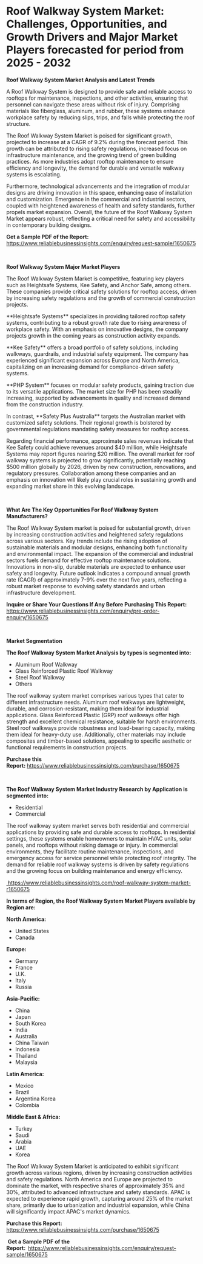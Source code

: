 <p><h1>Roof Walkway System Market: Challenges, Opportunities, and Growth Drivers and Major Market Players forecasted for period from 2025 - 2032</h1></p><p><strong>Roof Walkway System Market Analysis and Latest Trends</strong></p>
<p><p>A Roof Walkway System is designed to provide safe and reliable access to rooftops for maintenance, inspections, and other activities, ensuring that personnel can navigate these areas without risk of injury. Comprising materials like fiberglass, aluminum, and rubber, these systems enhance workplace safety by reducing slips, trips, and falls while protecting the roof structure.</p><p>The Roof Walkway System Market is poised for significant growth, projected to increase at a CAGR of 9.2% during the forecast period. This growth can be attributed to rising safety regulations, increased focus on infrastructure maintenance, and the growing trend of green building practices. As more industries adopt rooftop maintenance to ensure efficiency and longevity, the demand for durable and versatile walkway systems is escalating.</p><p>Furthermore, technological advancements and the integration of modular designs are driving innovation in this space, enhancing ease of installation and customization. Emergence in the commercial and industrial sectors, coupled with heightened awareness of health and safety standards, further propels market expansion. Overall, the future of the Roof Walkway System Market appears robust, reflecting a critical need for safety and accessibility in contemporary building designs.</p></p>
<p><strong>Get a Sample PDF of the Report:&nbsp;</strong> <a href="https://www.reliablebusinessinsights.com/enquiry/request-sample/1650675?utm_campaign=2278&utm_medium=2&utm_source=Github&utm_content=ia&utm_term=16042025&utm_id=roof-walkway-system">https://www.reliablebusinessinsights.com/enquiry/request-sample/1650675</a></p>
<p>&nbsp;</p>
<p><strong>Roof Walkway System Major Market Players</strong></p>
<p><p>The Roof Walkway System Market is competitive, featuring key players such as Heightsafe Systems, Kee Safety, and Anchor Safe, among others. These companies provide critical safety solutions for rooftop access, driven by increasing safety regulations and the growth of commercial construction projects.</p><p>**Heightsafe Systems** specializes in providing tailored rooftop safety systems, contributing to a robust growth rate due to rising awareness of workplace safety. With an emphasis on innovative designs, the company projects growth in the coming years as construction activity expands.</p><p>**Kee Safety** offers a broad portfolio of safety solutions, including walkways, guardrails, and industrial safety equipment. The company has experienced significant expansion across Europe and North America, capitalizing on an increasing demand for compliance-driven safety systems.</p><p>**PHP System** focuses on modular safety products, gaining traction due to its versatile applications. The market size for PHP has been steadily increasing, supported by advancements in quality and increased demand from the construction industry.</p><p>In contrast, **Safety Plus Australia** targets the Australian market with customized safety solutions. Their regional growth is bolstered by governmental regulations mandating safety measures for rooftop access.</p><p>Regarding financial performance, approximate sales revenues indicate that Kee Safety could achieve revenues around $40 million, while Heightsafe Systems may report figures nearing $20 million. The overall market for roof walkway systems is projected to grow significantly, potentially reaching $500 million globally by 2026, driven by new construction, renovations, and regulatory pressures. Collaboration among these companies and an emphasis on innovation will likely play crucial roles in sustaining growth and expanding market share in this evolving landscape.</p></p>
<p>&nbsp;</p>
<p><strong>What Are The Key Opportunities For Roof Walkway System Manufacturers?</strong></p>
<p><p>The Roof Walkway System market is poised for substantial growth, driven by increasing construction activities and heightened safety regulations across various sectors. Key trends include the rising adoption of sustainable materials and modular designs, enhancing both functionality and environmental impact. The expansion of the commercial and industrial sectors fuels demand for effective rooftop maintenance solutions. Innovations in non-slip, durable materials are expected to enhance user safety and longevity. Future outlook indicates a compound annual growth rate (CAGR) of approximately 7-9% over the next five years, reflecting a robust market response to evolving safety standards and urban infrastructure development.</p></p>
<p><strong>Inquire or Share Your Questions If Any Before Purchasing This Report:</strong> <a href="https://www.reliablebusinessinsights.com/enquiry/pre-order-enquiry/1650675?utm_campaign=2278&utm_medium=2&utm_source=Github&utm_content=ia&utm_term=16042025&utm_id=roof-walkway-system">https://www.reliablebusinessinsights.com/enquiry/pre-order-enquiry/1650675</a></p>
<p>&nbsp;</p>
<p><strong>Market Segmentation</strong></p>
<p><strong>The Roof Walkway System Market Analysis by types is segmented into:</strong></p>
<p><ul><li>Aluminum Roof Walkway</li><li>Glass Reinforced Plastic Roof Walkway</li><li>Steel Roof Walkway</li><li>Others</li></ul></p>
<p><p>The roof walkway system market comprises various types that cater to different infrastructure needs. Aluminum roof walkways are lightweight, durable, and corrosion-resistant, making them ideal for industrial applications. Glass Reinforced Plastic (GRP) roof walkways offer high strength and excellent chemical resistance, suitable for harsh environments. Steel roof walkways provide robustness and load-bearing capacity, making them ideal for heavy-duty use. Additionally, other materials may include composites and timber-based solutions, appealing to specific aesthetic or functional requirements in construction projects.</p></p>
<p><strong>Purchase this Report:&nbsp;</strong><a href="https://www.reliablebusinessinsights.com/purchase/1650675?utm_campaign=2278&utm_medium=2&utm_source=Github&utm_content=ia&utm_term=16042025&utm_id=roof-walkway-system">https://www.reliablebusinessinsights.com/purchase/1650675</a></p>
<p>&nbsp;</p>
<p><strong>The Roof Walkway System Market Industry Research by Application is segmented into:</strong></p>
<p><ul><li>Residential</li><li>Commercial</li></ul></p>
<p><p>The roof walkway system market serves both residential and commercial applications by providing safe and durable access to rooftops. In residential settings, these systems enable homeowners to maintain HVAC units, solar panels, and rooftops without risking damage or injury. In commercial environments, they facilitate routine maintenance, inspections, and emergency access for service personnel while protecting roof integrity. The demand for reliable roof walkway systems is driven by safety regulations and the growing focus on building maintenance and energy efficiency.</p></p>
<p><a href="https://www.reliablebusinessinsights.com/roof-walkway-system-market-r1650675?utm_campaign=2278&utm_medium=2&utm_source=Github&utm_content=ia&utm_term=16042025&utm_id=roof-walkway-system">&nbsp;https://www.reliablebusinessinsights.com/roof-walkway-system-market-r1650675</a></p>
<p><strong>In terms of Region, the Roof Walkway System Market Players available by Region are:</strong></p>
<p>
    <p> <strong> North America: </strong>
        <ul>
            <li>United States</li>
            <li>Canada</li>
        </ul>
        </p> 
    <p> <strong> Europe: </strong>
        <ul>
            <li>Germany</li>
            <li>France</li>
            <li>U.K.</li>
            <li>Italy</li>
            <li>Russia</li>
        </ul>
        </p> 
    <p> <strong> Asia-Pacific: </strong>
        <ul>
            <li>China</li>
            <li>Japan</li>
            <li>South Korea</li>
            <li>India</li>
            <li>Australia</li>
            <li>China Taiwan</li>
            <li>Indonesia</li>
            <li>Thailand</li>
            <li>Malaysia</li>
        </ul>
        </p> 
    <p> <strong> Latin America: </strong>
        <ul>
            <li>Mexico</li>
            <li>Brazil</li>
            <li>Argentina Korea</li>
            <li>Colombia</li>
        </ul>
        </p> 
    <p> <strong> Middle East & Africa: </strong>
        <ul>
            <li>Turkey</li>
            <li>Saudi</li>
            <li>Arabia</li>
            <li>UAE</li>
            <li>Korea</li>
        </ul>
    </p>
    </p>
<p><p>The Roof Walkway System Market is anticipated to exhibit significant growth across various regions, driven by increasing construction activities and safety regulations. North America and Europe are projected to dominate the market, with respective shares of approximately 35% and 30%, attributed to advanced infrastructure and safety standards. APAC is expected to experience rapid growth, capturing around 25% of the market share, primarily due to urbanization and industrial expansion, while China will significantly impact APAC's market dynamics.</p></p>
<p><strong>Purchase this Report: </strong><a href="https://www.reliablebusinessinsights.com/purchase/1650675?utm_campaign=2278&utm_medium=2&utm_source=Github&utm_content=ia&utm_term=16042025&utm_id=roof-walkway-system">https://www.reliablebusinessinsights.com/purchase/1650675</a></p>
<p>&nbsp;<strong>Get a Sample PDF of the Report:&nbsp;&nbsp;</strong><a href="https://www.reliablebusinessinsights.com/enquiry/request-sample/1650675?utm_campaign=2278&utm_medium=2&utm_source=Github&utm_content=ia&utm_term=16042025&utm_id=roof-walkway-system">https://www.reliablebusinessinsights.com/enquiry/request-sample/1650675</a></p>
<p><strong></strong></p>
<p><p></p><p></p><p></p></p>